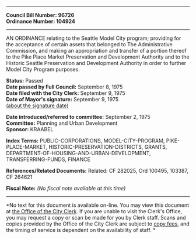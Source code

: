 * * * * *  
  
**Council Bill Number: [](#h0)[](#h2)96726**   
**Ordinance Number: 104924**  
  
* * * * *  
  
AN ORDINANCE relating to the Seattle Model City program; providing for the acceptance of certain assets that belonged to The Administrative Commission, and making an appropriation and transfer of a portion thereof to the Pike Place Market Preservation and Development Authority and to the Historic Seattle Preservation and Development Authority in order to further Model City Program purposes.  
  
**Status:** Passed   
**Date passed by Full Council:** September 8, 1975   
**Date filed with the City Clerk:** September 9, 1975   
**Date of Mayor's signature:** September 9, 1975   
[(about the signature date)](/~public/approvaldate.htm)   
  
  
**Date introduced/referred to committee:** September 2, 1975   
**Committee:** Planning and Urban Development   
**Sponsor:** KRAABEL   
  
**Index Terms:** PUBLIC-CORPORATIONS, MODEL-CITY-PROGRAM, PIKE-PLACE-MARKET, HISTORIC-PRESERVATION-DISTRICTS, GRANTS, DEPARTMENT-OF-HOUSING-AND-URBAN-DEVELOPMENT, TRANSFERRING-FUNDS, FINANCE  
  
**References/Related Documents:** Related: CF 282025, Ord 100495, 103387, CF 264621  
  
**Fiscal Note:** *(No fiscal note available at this time)*  
  
* * * * *  
  
*No text for this document is available on-line. You may view this document at [the Office of the City Clerk](http://www.seattle.gov/leg/clerk/contactUs.htm). If you are unable to visit the Clerk's Office, you may request a copy or scan be made for you by Clerk staff. Scans and copies provided by the Office of the City Clerk are subject to [copy fees](http://clerk.seattle.gov/~public/clerkfees.htm), and the timing of service is dependent on the availability of staff. *  
  
  
